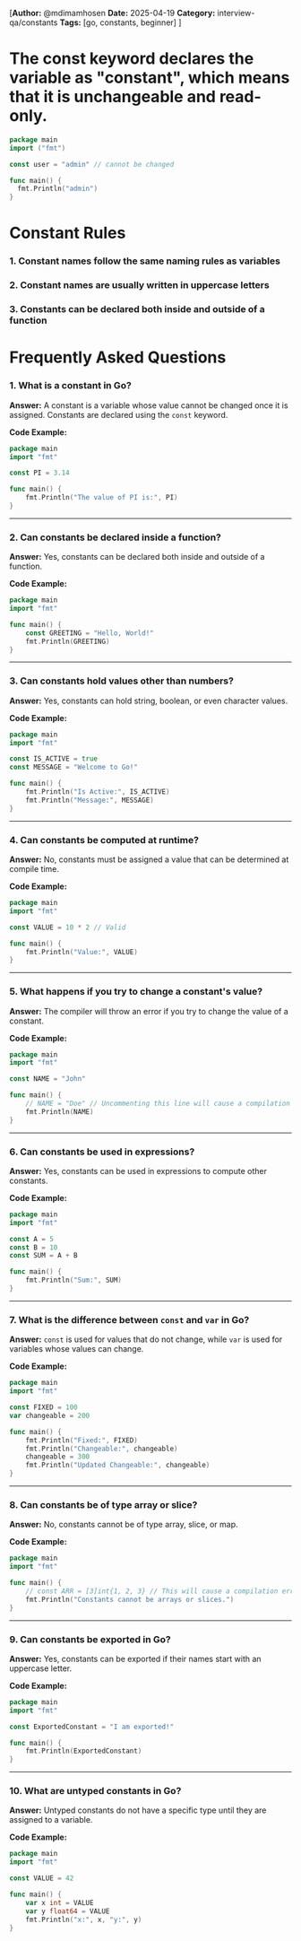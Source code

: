 [**Author:** @mdimamhosen
**Date:** 2025-04-19
**Category:** interview-qa/constants
**Tags:** [go, constants, beginner]
]

# The const keyword declares the variable as "constant", which means that it is unchangeable and read-only.

```go
package main
import ("fmt")

const user = "admin" // cannot be changed

func main() {
  fmt.Println("admin")
}
```

# Constant Rules

### 1. Constant names follow the same naming rules as variables

### 2. Constant names are usually written in uppercase letters

### 3. Constants can be declared both inside and outside of a function

# Frequently Asked Questions

### 1. **What is a constant in Go?**

**Answer:** A constant is a variable whose value cannot be changed once it is assigned. Constants are declared using the `const` keyword.

**Code Example:**

```go
package main
import "fmt"

const PI = 3.14

func main() {
    fmt.Println("The value of PI is:", PI)
}
```

---

### 2. **Can constants be declared inside a function?**

**Answer:** Yes, constants can be declared both inside and outside of a function.

**Code Example:**

```go
package main
import "fmt"

func main() {
    const GREETING = "Hello, World!"
    fmt.Println(GREETING)
}
```

---

### 3. **Can constants hold values other than numbers?**

**Answer:** Yes, constants can hold string, boolean, or even character values.

**Code Example:**

```go
package main
import "fmt"

const IS_ACTIVE = true
const MESSAGE = "Welcome to Go!"

func main() {
    fmt.Println("Is Active:", IS_ACTIVE)
    fmt.Println("Message:", MESSAGE)
}
```

---

### 4. **Can constants be computed at runtime?**

**Answer:** No, constants must be assigned a value that can be determined at compile time.

**Code Example:**

```go
package main
import "fmt"

const VALUE = 10 * 2 // Valid

func main() {
    fmt.Println("Value:", VALUE)
}
```

---

### 5. **What happens if you try to change a constant's value?**

**Answer:** The compiler will throw an error if you try to change the value of a constant.

**Code Example:**

```go
package main
import "fmt"

const NAME = "John"

func main() {
    // NAME = "Doe" // Uncommenting this line will cause a compilation error
    fmt.Println(NAME)
}
```

---

### 6. **Can constants be used in expressions?**

**Answer:** Yes, constants can be used in expressions to compute other constants.

**Code Example:**

```go
package main
import "fmt"

const A = 5
const B = 10
const SUM = A + B

func main() {
    fmt.Println("Sum:", SUM)
}
```

---

### 7. **What is the difference between `const` and `var` in Go?**

**Answer:** `const` is used for values that do not change, while `var` is used for variables whose values can change.

**Code Example:**

```go
package main
import "fmt"

const FIXED = 100
var changeable = 200

func main() {
    fmt.Println("Fixed:", FIXED)
    fmt.Println("Changeable:", changeable)
    changeable = 300
    fmt.Println("Updated Changeable:", changeable)
}
```

---

### 8. **Can constants be of type array or slice?**

**Answer:** No, constants cannot be of type array, slice, or map.

**Code Example:**

```go
package main
import "fmt"

func main() {
    // const ARR = [3]int{1, 2, 3} // This will cause a compilation error
    fmt.Println("Constants cannot be arrays or slices.")
}
```

---

### 9. **Can constants be exported in Go?**

**Answer:** Yes, constants can be exported if their names start with an uppercase letter.

**Code Example:**

```go
package main
import "fmt"

const ExportedConstant = "I am exported!"

func main() {
    fmt.Println(ExportedConstant)
}
```

---

### 10. **What are untyped constants in Go?**

**Answer:** Untyped constants do not have a specific type until they are assigned to a variable.

**Code Example:**

```go
package main
import "fmt"

const VALUE = 42

func main() {
    var x int = VALUE
    var y float64 = VALUE
    fmt.Println("x:", x, "y:", y)
}
```
